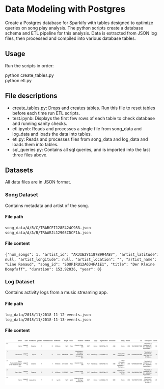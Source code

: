 # Data Modeling with Postgres

Create a Postgres database for Sparkify with tables designed to optimize queries on song play analysis. 
The python scripts create a database schema and ETL pipeline for this analysis. 
Data is extracted from JSON log files, then processed and compiled into various database tables.

## Usage

Run the scripts in order:

python create_tables.py  
python etl.py

## File descriptions

* create_tables.py: Drops and creates tables. Run this file to reset tables before each time run ETL scripts.  
* test.ipynb: Displays the first few rows of each table to check database and running sanity checks.  
* etl.ipynb: Reads and processes a single file from song_data and log_data and loads the data into tables.  
* etl.py: Reads and processes files from song_data and log_data and loads them into tables.  
* sql_queries.py: Contains all sql queries, and is imported into the last three files above.

## Datasets

All data files are in JSON format.

### Song Dataset

Contains metadata and artist of the song.

#### File path

```
song_data/A/B/C/TRABCEI128F424C983.json
song_data/A/A/B/TRAABJL12903CDCF1A.json
```
#### File content

```
{"num_songs": 1, "artist_id": "ARJIE2Y1187B994AB7", "artist_latitude": null, "artist_longitude": null, "artist_location": "", "artist_name": "Line Renaud", "song_id": "SOUPIRU12A6D4FA1E1", "title": "Der Kleine Dompfaff", "duration": 152.92036, "year": 0}
```

### Log Dataset

Contains activity logs from a music streaming app.

#### File path

```
log_data/2018/11/2018-11-12-events.json
log_data/2018/11/2018-11-13-events.json
```
#### File content

![log-data](/Data_model_Postgres_ETL/log-data.png?raw=true "Log Data")
